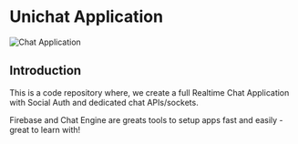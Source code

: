 # Unichat Application

![Chat Application](https://i.ibb.co/GJwyy9m/Bv9-Js3-QLOLY-HD.jpg)

## Introduction

This is a code repository where, we create a full Realtime Chat Application with Social Auth and dedicated chat APIs/sockets.


Firebase and Chat Engine are greats tools to setup apps fast and easily - great to learn with!



